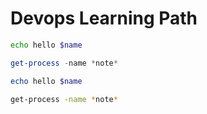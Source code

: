 # Devops Learning Path

```Bash
echo hello $name
```

```powershell
get-process -name *note*
```

```powershell
echo hello $name
```

```bash
get-process -name *note*
```
